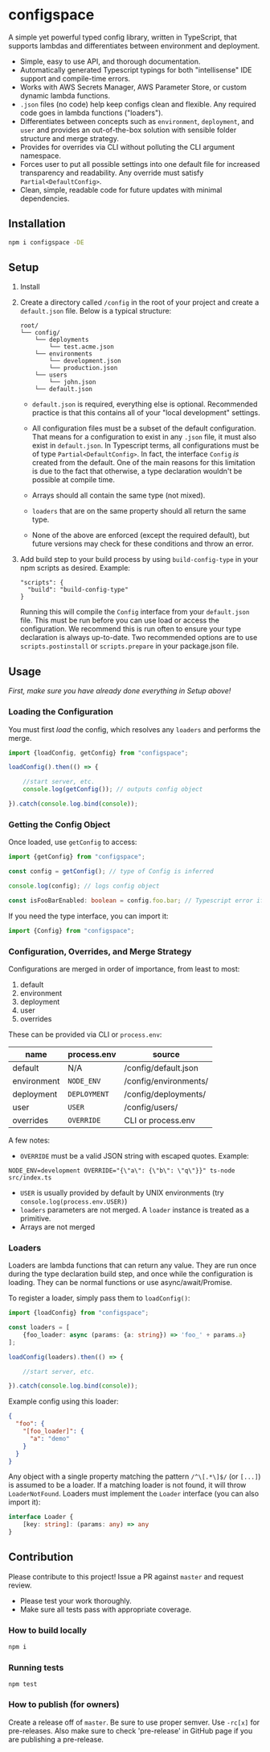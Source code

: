 # configspace

A simple yet powerful typed config library, written in TypeScript, that supports lambdas and differentiates between environment and deployment.

- Simple, easy to use API, and thorough documentation.
- Automatically generated Typescript typings for both "intellisense" IDE support and compile-time errors.
- Works with AWS Secrets Manager, AWS Parameter Store, or custom dynamic lambda functions.
- `.json` files (no code) help keep configs clean and flexible. Any required code goes in lambda functions ("loaders").
- Differentiates between concepts such as `environment`, `deployment`, and `user` and provides an out-of-the-box
  solution with sensible folder structure and merge strategy.
- Provides for overrides via CLI without polluting the CLI argument namespace.
- Forces user to put all possible settings into one default file for increased transparency and readability. Any override
  must satisfy `Partial<DefaultConfig>`.
- Clean, simple, readable code for future updates with minimal dependencies.

## Installation

```bash
npm i configspace -DE
```

## Setup

1. Install

2. Create a directory called `/config` in the root of your project and create a `default.json` file. Below is a typical structure:
    ```shell script
    root/
    └── config/
        └── deployments
            └── test.acme.json
        └── environments
            └── development.json
            └── production.json
        └── users
            └── john.json
        └── default.json
    ```
   
   - `default.json` is required, everything else is optional. Recommended practice is that this contains all of your "local development" settings.
   
   - All configuration files must be a subset of the default configuration. That means for a configuration to exist in any 
   `.json` file, it must also exist in `default.json`. In Typescript terms, all configurations must be of type `Partial<DefaultConfig>`. 
   In fact, the interface `Config` *is* created from the default. One of the main reasons for this limitation is due to 
   the fact that otherwise, a type declaration wouldn't be possible at compile time.
   
   - Arrays should all contain the same type (not mixed).
   
   - `loaders` that are on the same property should all return the same type. 
   
   - None of the above are enforced (except the required default), but future versions may
   check for these conditions and throw an error.

3. Add build step to your build process by using `build-config-type` in your npm scripts as desired. Example:
    
    ```shell script
    "scripts": {
      "build": "build-config-type"
    }
    ```

    Running this will compile the `Config` interface from your `default.json` file. This must be
    run before you can use load or access the configuration. We recommend this is run often to ensure your type
    declaration is always up-to-date. Two recommended options are to use `scripts.postinstall` or `scripts.prepare` in
    your package.json file.
    
## Usage

_First, make sure you have already done everything in Setup above!_

### Loading the Configuration

You must first *load* the config, which resolves any `loaders` and performs the merge.

```typescript
import {loadConfig, getConfig} from "configspace";

loadConfig().then(() => {

    //start server, etc.
    console.log(getConfig()); // outputs config object

}).catch(console.log.bind(console));
```

### Getting the Config Object

Once loaded, use `getConfig` to access:

```typescript
import {getConfig} from "configspace";

const config = getConfig(); // type of Config is inferred

console.log(config); // logs config object

const isFooBarEnabled: boolean = config.foo.bar; // Typescript error if does not exist or type mismatch
```

If you need the type interface, you can import it:

```typescript
import {Config} from "configspace";
```

### Configuration, Overrides, and Merge Strategy

Configurations are merged in order of importance, from least to most:
 
1. default
2. environment
3. deployment
4. user
5. overrides

These can be provided via CLI or `process.env`:

| **name**           | **process.env**     | **source**            |
| ------------------ | ------------------- | ----------------------|
| default            | N/A                 | /config/default.json  |
| environment        | `NODE_ENV`          | /config/environments/ |
| deployment         | `DEPLOYMENT`        | /config/deployments/  |
| user               | `USER`              | /config/users/        |
| overrides          | `OVERRIDE`          | CLI or process.env    |

A few notes:

- `OVERRIDE` must be a valid JSON string with escaped quotes. Example:

```shell script
NODE_ENV=development OVERRIDE="{\"a\": {\"b\": \"q\"}}" ts-node src/index.ts
```

- `USER` is usually provided by default by UNIX environments (try `console.log(process.env.USER)`)
- `loaders` parameters are not merged. A `loader` instance is treated as a primitive. 
- Arrays are not merged

### Loaders

Loaders are lambda functions that can return any value. They are run once during the type declaration build step, and once while the configuration is loading. They can be
normal functions or use async/await/Promise.

To register a loader, simply pass them to `loadConfig()`:

```typescript
import {loadConfig} from "configspace";

const loaders = [
    {foo_loader: async (params: {a: string}) => 'foo_' + params.a}
];

loadConfig(loaders).then(() => {

    //start server, etc.

}).catch(console.log.bind(console));
```

Example config using this loader:

```json
{
  "foo": {
    "[foo_loader]": {
      "a": "demo"
    }   
  }
}
```

Any object with a single property matching the pattern `/^\[.*\]$/` (or `[...]`) is assumed to be a loader. If a matching loader is not found, it will throw `LoaderNotFound`. Loaders must implement the `Loader` interface (you can also import it):

```typescript
interface Loader {
    [key: string]: (params: any) => any
}
```

## Contribution

Please contribute to this project! Issue a PR against `master` and request review. 

- Please test your work thoroughly.
- Make sure all tests pass with appropriate coverage.

### How to build locally

```bash
npm i
```

### Running tests

```shell script
npm test
```

### How to publish (for owners)

Create a release off of `master`. Be sure to use proper semver. Use `-rc[x]` for pre-releases. Also make sure to check 'pre-release' in GitHub page if you are publishing a pre-release. 

